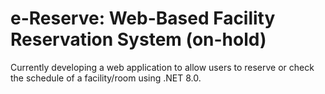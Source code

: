 # e-Reserve: Web-Based Facility Reservation System (on-hold)

Currently developing a web application to allow users to reserve or check the schedule of a facility/room using .NET 8.0.

